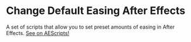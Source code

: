 ﻿# Change Default Easing After Effects

A set of scripts that allow you to set preset amounts of easing in After Effects. 
[See on AEScripts!](https://aescripts.com/change-default-easing-for-after-effects)
